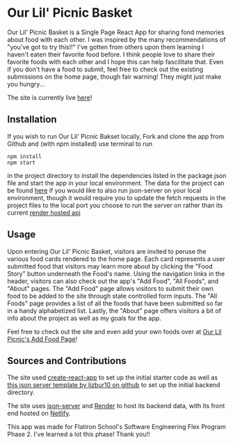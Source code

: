 # Our Lil' Picnic Basket

Our Lil' Picnic Basket is a Single Page React App for sharing fond memories about food with each other. I was inspired by the many recommendations of "you've got to try this!!" I've gotten from others upon them learning I haven't eaten their favorite food before. I think people love to share their favorite foods with each other and I hope this can help fascilitate that. Even if you don't have a food to submit, feel free to check out the existing submissions on the home page, though fair warning! They might just make you hungry...

The site is currently live [here](https://incandescent-toffee-ab615c.netlify.app/)!

## Installation

If you wish to run Our Lil' Picnic Bakset locally, Fork and clone the app from Github and (with npm installed) use terminal to run
```
npm install
npm start
``` 
in the project directory to install the dependencies listed in the package.json file and start the app in your local environment. The data for the project can be found [here](https://github.com/danielpdaniel/phase-2-lunchbox-data) if you would like to also run json-server on your local environment, though it would require you to update the fetch requests in the project files to the local port you choose to run the server on rather than its current [render hosted api](https://phase-2-lunchbox-data.onrender.com/foods)

## Usage

Upon entering Our Lil' Picnic Basket, visitors are invited to peruse the various food cards rendered to the home page. Each card represents a user submitted food that visitors may learn more about by clicking the "Food Story" button underneath the Food's name. Using the navigation links in the header, visitors can also check out the app's "Add Food", "All Foods", and "About" pages. The "Add Food" page allows visitors to submit their own food to be added to the site through state controlled form inputs. The "All Foods" page provides a list of all the foods that have been submitted so far in a handy alphabetized list. Lastly, the "About" page offers visitors a bit of info about the project as well as my goals for the app. 

Feel free to check out the site and even add your own foods over at [Our Lil Picnic's Add Food Page](https://incandescent-toffee-ab615c.netlify.app/newfood)!

## Sources and Contributions

The site used [create-react-app](https://create-react-app.dev/docs/getting-started) to set up the initial starter code as well as [this json server template by lizbur10 on github](https://github.com/learn-co-curriculum/json-server-template) to set up the initial backend directory.

The site uses [json-server](https://www.npmjs.com/package/json-server) and [Render](https://render.com/) to host its backend data, with its front end hosted on [Netlify](https://www.netlify.com/).

This app was made for Flatiron School's Software Engineering Flex Program Phase 2. I've learned a lot this phase! Thank you!!